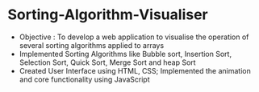 # Sorting-Algorithm-Visualiser
- Objective : To develop a web application to visualise the operation of several sorting algorithms applied to arrays
- Implemented Sorting Algorithms like Bubble sort, Insertion Sort, Selection Sort, Quick Sort, Merge Sort and heap Sort
- Created User Interface using HTML, CSS; Implemented the animation and core functionality using JavaScript
